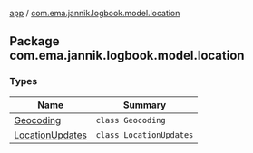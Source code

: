 [app](../index.md) / [com.ema.jannik.logbook.model.location](./index.md)

## Package com.ema.jannik.logbook.model.location

### Types

| Name | Summary |
|---|---|
| [Geocoding](-geocoding/index.md) | `class Geocoding` |
| [LocationUpdates](-location-updates/index.md) | `class LocationUpdates` |

